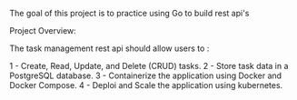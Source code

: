 The goal of this project is to practice using Go to build rest api's

Project Overview:

The task management rest api should allow users to :

1 - Create, Read, Update, and Delete (CRUD) tasks.
2 - Store task data in a PostgreSQL database.
3 - Containerize the application using Docker and Docker Compose.
4 - Deploi and Scale the application using kubernetes.

